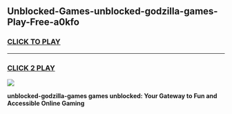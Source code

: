 
## Unblocked-Games-unblocked-godzilla-games-Play-Free-a0kfo
<h3>
<a href="https://premium76.site?title=unblocked-godzilla-games&ref=18A1">CLICK TO PLAY</a></h3>
<hr>

<h3>
<a href="https://premium76.site?title=unblocked-godzilla-games&ref=18A1">CLICK 2 PLAY</a>
  
</h3>

<a href="https://premium76.site?title=unblocked-godzilla-games&ref=18A1"><img src="https://clearcache.store/games.png"></a>


**unblocked-godzilla-games games unblocked: Your Gateway to Fun and Accessible Online Gaming**

